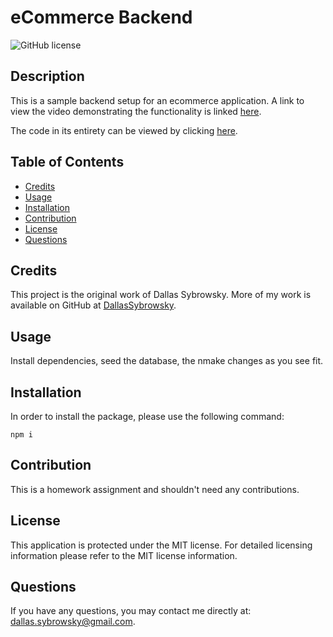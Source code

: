 
# eCommerce Backend
![GitHub license](https://img.shields.io/badge/license-MIT-blue.svg)

## Description

This is a sample backend setup for an ecommerce application. A link to view the video demonstrating the functionality is linked [here](https://drive.google.com/file/d/1yuPEt3HLoTogk3HNnwp1o-ojXPPLTCaM/view).

The code in its entirety can be viewed by clicking [here](https://github.com/DallasSybrowsky/eCommerceBackEnd).


## Table of Contents

- [Credits](#credits)
- [Usage](#usage)
- [Installation](#installation)
- [Contribution](#contribution)
- [License](#license)
- [Questions](#questions)



## Credits

This project is the original work of Dallas Sybrowsky. More of my work is available on GitHub at [DallasSybrowsky](https://github.com/DallasSybrowsky).

## Usage

Install dependencies, seed the database, the nmake changes as you see fit.

## Installation

In order to install the package, please use the following command: 

```
npm i
```

## Contribution

This is a homework assignment and shouldn't need any contributions.

## License

This application is protected under the MIT license. For detailed licensing information please refer to the MIT license information.

## Questions

If you have any questions, you may contact me directly at: dallas.sybrowsky@gmail.com.
